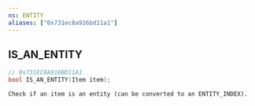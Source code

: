 ```yaml
---
ns: ENTITY
aliases: ["0x731ec8a916bd11a1"]
---
```

## IS_AN_ENTITY

```c
// 0x731EC8A916BD11A1
bool IS_AN_ENTITY(Item item);
```

```
Check if an item is an entity (can be converted to an ENTITY_INDEX).
```
